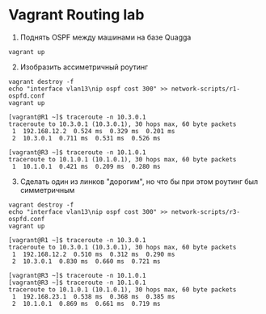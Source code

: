 # Vagrant Routing lab

1. Поднять OSPF между машинами на базе Quagga
```
vagrant up
```

2. Изобразить ассиметричный роутинг
```
vagrant destroy -f
echo "interface vlan13\nip ospf cost 300" >> network-scripts/r1-ospfd.conf
vagrant up
```
```
[vagrant@R1 ~]$ traceroute -n 10.3.0.1
traceroute to 10.3.0.1 (10.3.0.1), 30 hops max, 60 byte packets
 1  192.168.12.2  0.524 ms  0.329 ms  0.201 ms
 2  10.3.0.1  0.711 ms  0.531 ms  0.526 ms

```
```
[vagrant@R3 ~]$ traceroute -n 10.1.0.1
traceroute to 10.1.0.1 (10.1.0.1), 30 hops max, 60 byte packets
 1  10.1.0.1  0.421 ms  0.209 ms  0.280 ms
```
3. Сделать один из линков "дорогим", но что бы при этом роутинг был симметричным
```
vagrant destroy -f
echo "interface vlan13\nip ospf cost 300" >> network-scripts/r3-ospfd.conf
vagrant up
```
```
[vagrant@R1 ~]$ traceroute -n 10.3.0.1
traceroute to 10.3.0.1 (10.3.0.1), 30 hops max, 60 byte packets
 1  192.168.12.2  0.510 ms  0.312 ms  0.290 ms
 2  10.3.0.1  0.830 ms  0.660 ms  0.721 ms
```
```
[vagrant@R3 ~]$ traceroute -n 10.1.0.1
[vagrant@R3 ~]$ traceroute -n 10.1.0.1
traceroute to 10.1.0.1 (10.1.0.1), 30 hops max, 60 byte packets
 1  192.168.23.1  0.538 ms  0.368 ms  0.385 ms
 2  10.1.0.1  0.869 ms  0.661 ms  0.719 ms
```
